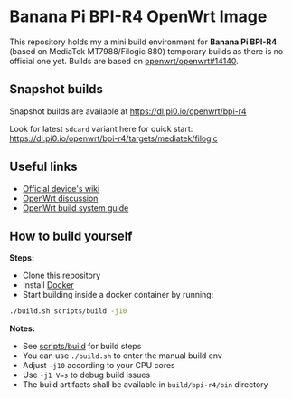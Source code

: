 # Banana Pi BPI-R4 OpenWrt Image

This repository holds my a mini build environment for **Banana Pi BPI-R4** (based on MediaTek MT7988/Filogic 880) temporary builds as there is no official one yet. Builds are  based on [openwrt/openwrt#14140](https://github.com/openwrt/openwrt/pull/14140).

## Snapshot builds

Snapshot builds are available at https://dl.pi0.io/openwrt/bpi-r4

Look for latest `sdcard` variant here for quick start: https://dl.pi0.io/openwrt/bpi-r4/targets/mediatek/filogic

## Useful links

- [Official device's wiki](https://wiki.banana-pi.org/Banana_Pi_BPI-R4)
- [OpenWrt discussion](https://forum.openwrt.org/t/a-new-dual-10g-router-based-on-filogic-880-banana-pi-bpi-r4/163861/112)
- [OpenWrt build system guide](https://openwrt.org/docs/guide-developer/toolchain/use-buildsystem)

## How to build yourself

**Steps:**

- Clone this repository
- Install [Docker](https://www.docker.com/get-started/)
- Start building inside a docker container by running:

```sh
./build.sh scripts/build -j10
```

**Notes:**

- See [scripts/build](./scripts/build) for build steps
- You can use `./build.sh` to enter the manual build env
- Adjust `-j10` according to your CPU cores
- Use `-j1 V=s` to debug build issues
- The build artifacts shall be available in `build/bpi-r4/bin` directory
